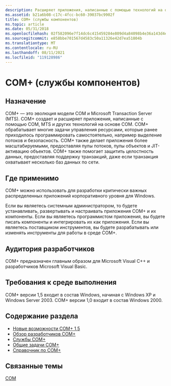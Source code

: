 ```yaml
---
description: Расширяет приложения, написанные с помощью технологий на основе COM.
ms.assetid: b21a6b08-c17c-4fcc-bc60-39037bc9902f
title: COM+ (службы компонентов)
ms.topic: article
ms.date: 05/31/2018
ms.openlocfilehash: 02f582096e7f14dc6c415459284e809d4a84098b4e36a143d4e5bc2735605ede
ms.sourcegitcommit: e858bbe701567d4583c50a11326e42d7ea51804b
ms.translationtype: MT
ms.contentlocale: ru-RU
ms.lasthandoff: 08/11/2021
ms.locfileid: "119128986"
---
```

# <a name="com-component-services"></a>COM+ (службы компонентов)

## <a name="purpose"></a>Назначение

COM+ — это эволюция модели COM и Microsoft Transaction Server (MTS). COM+ создает и расширяет приложения, написанные с помощью COM, MTS и других технологий на основе COM. COM+ обрабатывает многие задачи управления ресурсами, которые ранее приходилось программировать самостоятельно, например выделение потоков и безопасность. COM+ также делает приложения более масштабируемыми, предоставляя пулы потоков, пулы объектов и JIT-активацию объектов. COM+ также помогает защитить целостность данных, предоставляя поддержку транзакций, даже если транзакция охватывает несколько баз данных по сети.

## <a name="where-applicable"></a>Где применимо

COM+ можно использовать для разработки критически важных распределенных приложений корпоративного уровня для Windows.

Если вы являетесь системным администратором, то будете устанавливать, развертывать и настраивать приложения COM+ и их компоненты. Если вы являетесь программистом приложения, вы будете писать компоненты и интегрировать их как приложения. Если вы являетесь поставщиком инструментов, вы будете разрабатывать или изменять инструменты для работы в среде COM+.

## <a name="developer-audience"></a>Аудитория разработчиков

COM+ предназначен главным образом для Microsoft Visual C++ и разработчиков Microsoft Visual Basic.

## <a name="run-time-requirements"></a>Требования к среде выполнения

COM+ версии 1,5 входит в состав Windows, начиная с Windows XP и Windows Server 2003. COM+ версии 1,0 входит в состав Windows 2000.

## <a name="in-this-section"></a>Содержание раздела

-   [Новые возможности COM+ 1,5](what-s-new-in-com--1-5.md)
-   [Обзор разработчиков COM+](com--developers-overview.md)
-   [Службы COM+](com--services.md)
-   [Общие задачи COM+](com--general-tasks.md)
-   [Справочник по COM+](com--reference.md)

## <a name="related-topics"></a>Связанные темы

<dl> <dt>

[COM](/windows/desktop/com/component-object-model--com--portal)
</dt> </dl>

 

 
